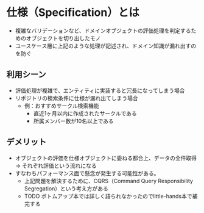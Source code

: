 # 仕様（Specification）とは

- 複雑なバリデーションなど、ドメインオブジェクトの評価処理を判定するためのオブジェクトを切り出したモノ
- ユースケース層に上記のような処理が記述され、ドメイン知識が漏れ出すのを防ぐ

## 利用シーン

- 評価処理が複雑で、エンティティに実装すると冗長になってしまう場合
- リポジトリの検索条件に仕様が漏れ出てしまう場合
  - 例：おすすめサークル検索機能
    - 直近1ヶ月以内に作成されたサークルである
    - 所属メンバー数が10名以上である

## デメリット

- オブジェクトの評価を仕様オブジェクトに委ねる都合上、データの全件取得 -> それぞれ評価という流れになる
- すなわちパフォーマンス面で懸念が発生する可能性がある。
  - 上記問題を解決するために、CQRS（Command Query Responsibility Segregation）という考え方がある
  - TODO ボトムアップ本では詳しく語られなかったのでlittle-hands本で補完する
